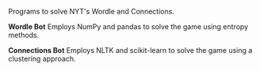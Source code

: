 Programs to solve NYT's Wordle and Connections.

**Wordle Bot**
Employs NumPy and pandas to solve the game using entropy methods.

**Connections Bot**
Employs NLTK and scikit-learn to solve the game using a clustering approach.
